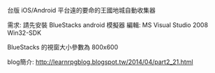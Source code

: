 台版 iOS/Android 平台遠的要命的王國地城自動收集器

需求: 請先安裝 BlueStacks android 模擬器
編輯: MS Visual Studio 2008 Win32-SDK

BlueStacks 的視窗大小參數為 800x600

blog簡介: http://learnrpgblog.blogspot.tw/2014/04/part2_21.html
